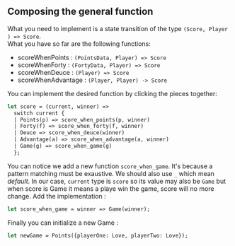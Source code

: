 ## Composing the general function

What you need to implement is a state transition of the type `(Score, Player ) => Score`.
<br/>What you have so far are the following functions:

- scoreWhenPoints : `(PointsData, Player) => Score`
- scoreWhenForty : `(FortyData, Player) => Score`
- scoreWhenDeuce : `(Player) => Score`
- scoreWhenAdvantage : `(Player, Player) -> Score`

You can implement the desired function by clicking the pieces together:

```OCaml
let score = (current, winner) =>
  switch current {
  | Points(p) => score_when_points(p, winner)
  | Forty(f) => score_when_forty(f, winner)
  | Deuce => score_when_deuce(winner)
  | Advantage(a) => score_when_advantage(a, winner)
  | Game(g) => score_when_game(g)
  };
```

You can notice we add a new function `score_when_game`. It's because a pattern matching must be exaustive. We should also use `_` which mean _default_. In our case, `current` type is `score` so its value may also be `Game` but when score is Game it means a playe win the game, score will no more change. Add the implementation :

```OCaml
let score_when_game = winner => Game(winner);
```

Finally you can initialize a new Game :

```Ocaml
let newGame = Points({playerOne: Love, playerTwo: Love});
```
